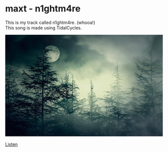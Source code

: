 # maxt - n1ghtm4re
This is my track called n1ghtm4re. (whooa!)<br>
This song is made using TidalCycles.

![](https://github.com/maxt86/tidal-n1ghtm4re/blob/main/n1ghtm4re.png)

[Listen](https://raw.githubusercontent.com/maxt86/tidal-n1ghtm4re/main/maxt%20-%20n1ghtm4re.mp3)

